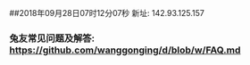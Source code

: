 ##2018年09月28日07时12分07秒 新址: 142.93.125.157
### 兔友常见问题及解答: https://github.com/wanggonging/d/blob/w/FAQ.md
